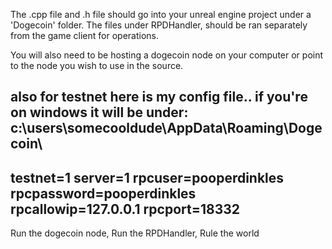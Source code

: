 The .cpp file and .h file should go into your unreal engine project under a 'Dogecoin' folder.
The files under RPDHandler, should be ran separately from the game client for operations.

You will also need to be hosting a dogecoin node on your computer or point to the node you wish to use in the source.


also for testnet here is my config file..
if you're on windows it will be under:
c:\users\somecooldude\AppData\Roaming\Dogecoin\
-------------------------------------------------
testnet=1
server=1
rpcuser=pooperdinkles
rpcpassword=pooperdinkles
rpcallowip=127.0.0.1
rpcport=18332
-------------------------------------------------

Run the dogecoin node, 
Run the RPDHandler,
Rule the world
